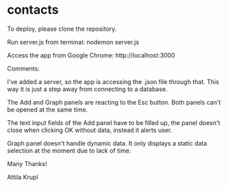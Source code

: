 # contacts

To deploy, please clone the repository.

Run server.js from terminal: nodemon server.js

Access the app from Google Chrome: http://localhost:3000

Comments:

I've added a server, so the app is accessing the .json file through that. This way it is just a step away from connecting to a database.

The Add and Graph panels are reacting to the Esc button. Both panels can't be opened at the same time.

The text input fields of the Add panel have to be filled up, the panel doesn't close when clicking OK without data, instead it alerts user.

Graph panel doesn't handle dynamic data. It only displays a static data selection at the moment due to lack of time.

Many Thanks!

Attila Krupl
